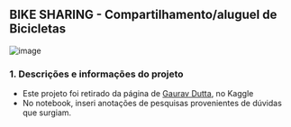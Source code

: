 ## BIKE SHARING - Compartilhamento/aluguel de Bicicletas
![image](https://github.com/user-attachments/assets/c97cd1e7-5e0c-4ef1-9d5b-8c08bac2ecc1)
### 1. Descrições e informações do projeto
- Este projeto foi retirado da página de [Gaurav Dutta](https://www.kaggle.com/code/gauravduttakiit/bike-sharing-multiple-linear-regression), no Kaggle
- No notebook, inseri anotações de pesquisas provenientes de dúvidas que surgiam. 
